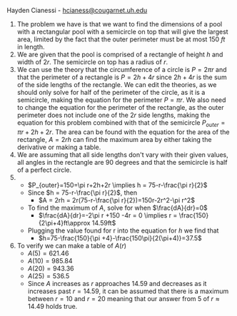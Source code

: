 Hayden Cianessi - hcianess@cougarnet.uh.edu

1. The problem we have is that we want to find the dimensions of a pool with a rectangular pool with a semicircle on top that will give the largest area, limited by the fact that the outer perimeter must be at most 150 *ft* in length.
2. We are given that the pool is comprised of a rectangle of height $h$ and width of $2r$. The semicircle on top has a radius of $r$.
3. We can use the theory that the circumference of a circle is $P=2\pi r$ and that the perimeter of a rectangle is $P=2h+4r$ since $2h+4r$ is the sum of the side lengths of the rectangle. We can edit the theories, as we should only solve for half of the perimeter of the circle, as it is a semicircle, making the equation for the perimeter $P=\pi r$. We also need to change the equation for the perimeter of the rectangle, as the outer perimeter does not include one of the $2r$ side lengths, making the equation for this problem combined with that of the semicircle $P_{outer}=\pi r+2h+2r$. The area can be found with the equation for the area of the rectangle, $A=2rh$ can find the maximum area by either taking the derivative or making a table. 
4. We are assuming that all side lengths don't vary with their given values, all angles in the rectangle are 90 degrees  and that the semicircle is half of a perfect circle.
5. 
	- $P_{outer}=150=\pi r+2h+2r \implies h = 75-r-\frac{\pi r}{2}$
	- Since $h = 75-r-\frac{\pi r}{2}$, then 
		- $A = 2rh = 2r(75-r-\frac{\pi r}{2})=150r-2r^2-\pi r^2$ 
	- To find the maximum of $A$, solve for when $\frac{dA}{dr}=0$
		- $\frac{dA}{dr}=-2\pi r +150 -4r = 0 \implies r = \frac{150}{2\pi+4}ft\approx 14.59ft$
	- Plugging the value found for r into the equation for $h$ we find that
		- $h=75-\frac{150}{\pi +4}-\frac{150\pi}{2(\pi+4)}=37.5$
6. To verify we can make a table of $A(r)$
	- $A(5)=621.46$
	- $A(10)=985.84$
	- $A(20)=943.36$
	- $A(25)=536.5$ 
	- Since $A$ increases as $r$ approaches 14.59 and decreases as it increases past $r=14.59$, it can be  assumed that there is a maximum between $r=10$ and $r=20$ meaning that our answer from 5 of $r\approx14.49$ holds true.